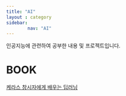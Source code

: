 ```yaml
---
title: "AI"
layout : category
sidebar:
        nav: "AI"
---
```


인공지능에 관련하여 공부한 내용 및 프로젝트입니다.

# BOOK

[케라스 창시자에게 배우는 딥러닝](/AI/book/keras/index)

